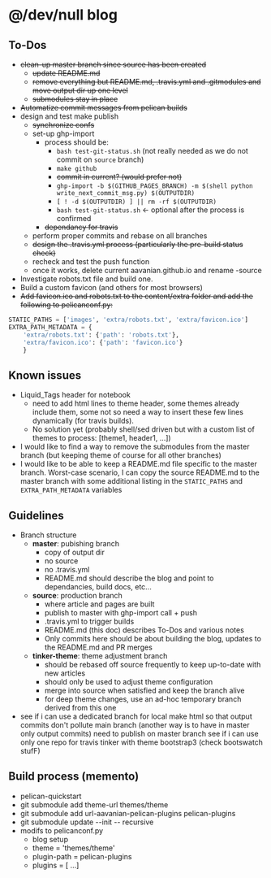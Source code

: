 # @/dev/null blog

## To-Dos
* ~~clean-up master branch since source has been created~~
  * ~~update README.md~~
  * ~~remove everything but README.md, .travis.yml and .gitmodules and move output dir up one level~~
  * ~~submodules stay in place~~
* ~~Automatize commit messages from pelican builds~~
* design and test make publish
  * ~~synchronize confs~~
  * set-up ghp-import
    * process should be:
      * `bash test-git-status.sh` (not really needed as we do not commit on `source` branch)
      * `make github`
      * ~~commit in current? (would prefer not)~~
      * `ghp-import -b $(GITHUB_PAGES_BRANCH) -m $(shell python write_next_commit_msg.py) $(OUTPUTDIR) `
      * `[ ! -d $(OUTPUTDIR) ] || rm -rf $(OUTPUTDIR)`
      * `bash test-git-status.sh` <- optional after the process is confirmed
    * ~~dependancy for travis~~
  * perform proper commits and rebase on all branches
  * ~~design the .travis.yml process (particularly the pre-build status check)~~
  * recheck and test the push function
  * once it works, delete current aavanian.github.io and rename -source
* Investigate robots.txt file and build one.
* Build a custom favicon (and others for most browsers)
* ~~Add favicon.ico and robots.txt to the content/extra folder and add the following to pelicanconf.py:~~
```python
STATIC_PATHS = ['images', 'extra/robots.txt', 'extra/favicon.ico']
EXTRA_PATH_METADATA = {
    'extra/robots.txt': {'path': 'robots.txt'},
    'extra/favicon.ico': {'path': 'favicon.ico'}
    }
```

## Known issues
* Liquid_Tags header for notebook
  * need to add html lines to theme header, some themes already include them, some not so need a way to insert these few lines dynamically (for travis builds).
  * No solution yet (probably shell/sed driven but with a custom list of themes to process: [theme1, header1, ...])
* I would like to find a way to remove the submodules from the master branch (but keeping theme of course for all other branches)
* I would like to be able to keep a README.md file specific to the master branch. Worst-case scenario, I can copy the source README.md to the master branch with some additional listing in the `STATIC_PATHS` and `EXTRA_PATH_METADATA` variables

## Guidelines
* Branch structure
  * **master**: pubishing branch
    * copy of output dir
    * no source
    * no .travis.yml
    * README.md should describe the blog and point to dependancies, build docs, etc...
  * **source**: production branch
    * where article and pages are built
    * publish to master with ghp-import call + push
    * .travis.yml to trigger builds
    * README.md (this doc) describes To-Dos and various notes
    * Only commits here should be about building the blog, updates to the README.md and PR merges
  * **tinker-theme**: theme adjustment branch
    * should be rebased off source frequently to keep up-to-date with new articles
    * should only be used to adjust theme configuration
    * merge into source when satisfied and keep the branch alive
    * for deep theme changes, use an ad-hoc temporary branch derived from this one
* see if i can use a dedicated branch for local make html so that output commits don't pollute main branch (another way is to have in master only output commits)
  need to publish on master branch
see if i can use only one repo for travis
tinker with theme bootstrap3 (check bootswatch stufF)

## Build process (memento)
* pelican-quickstart
* git submodule add theme-url themes/theme
* git submodule add url-aavanian-pelican-plugins pelican-plugins
* git submodule update --init -- recursive
* modifs to pelicanconf.py
  * blog setup
  * theme = 'themes/theme'
  * plugin-path = pelican-plugins
  * plugins = [ ...]
